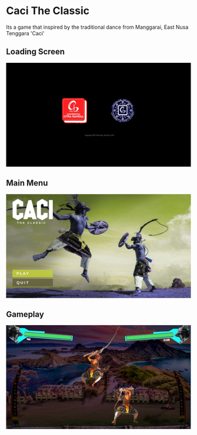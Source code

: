# Caci The Classic

Its a game that inspired by the traditional dance from Manggarai, East Nusa Tenggara 'Caci'

## Loading Screen
![alt text](./Screenshots/Screenshot%202.png)

## Main Menu
![alt text](./Screenshots/Screenshot%201.png)

## Gameplay
![alt text](./Screenshots/Screenshot%203.png)